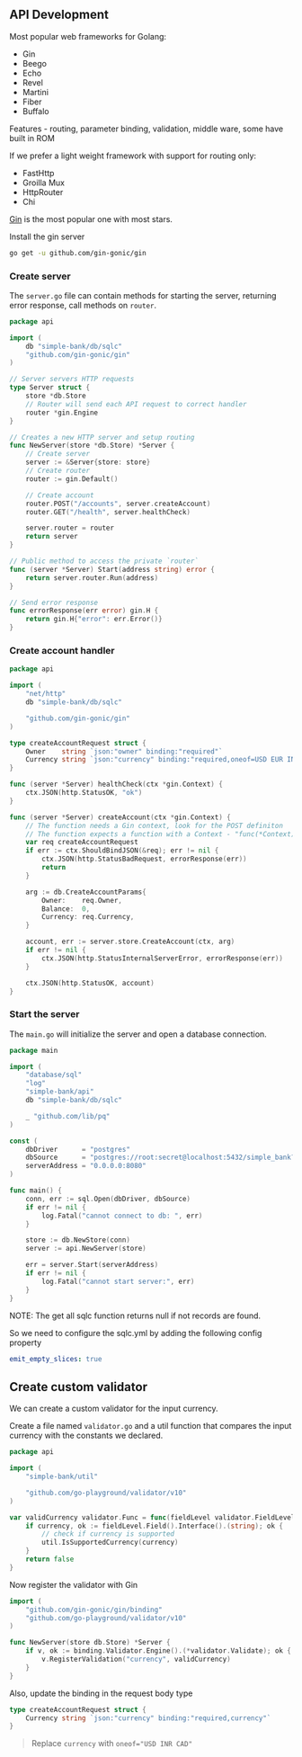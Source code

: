 ## API Development

Most popular web frameworks for Golang:
- Gin
- Beego
- Echo
- Revel
- Martini
- Fiber
- Buffalo

Features - routing, parameter binding, validation, middle ware, some have built in ROM

If we prefer a light weight framework with support for routing only:
- FastHttp
- Groilla Mux
- HttpRouter
- Chi

[Gin](https://github.com/gin-gonic/gin) is the most popular one with most stars.

Install the gin server
```sh
go get -u github.com/gin-gonic/gin
```

### Create server

The `server.go` file can contain methods for starting the server, returning error response, call methods on `router`.

```go
package api

import (
	db "simple-bank/db/sqlc"
	"github.com/gin-gonic/gin"
)

// Server servers HTTP requests
type Server struct {
	store *db.Store
	// Router will send each API request to correct handler
	router *gin.Engine
}

// Creates a new HTTP server and setup routing
func NewServer(store *db.Store) *Server {
	// Create server
	server := &Server{store: store}
	// Create router
	router := gin.Default()

	// Create account
	router.POST("/accounts", server.createAccount)
	router.GET("/health", server.healthCheck)

	server.router = router
	return server
}

// Public method to access the private `router`
func (server *Server) Start(address string) error {
	return server.router.Run(address)
}

// Send error response
func errorResponse(err error) gin.H {
	return gin.H{"error": err.Error()}
}
```

### Create account handler

```go
package api

import (
	"net/http"
	db "simple-bank/db/sqlc"

	"github.com/gin-gonic/gin"
)

type createAccountRequest struct {
	Owner    string `json:"owner" binding:"required"`
	Currency string `json:"currency" binding:"required,oneof=USD EUR INR"`
}

func (server *Server) healthCheck(ctx *gin.Context) {
	ctx.JSON(http.StatusOK, "ok")
}

func (server *Server) createAccount(ctx *gin.Context) {
	// The function needs a Gin context, look for the POST definiton
	// The function expects a function with a Context - "func(*Context)"
	var req createAccountRequest
	if err := ctx.ShouldBindJSON(&req); err != nil {
		ctx.JSON(http.StatusBadRequest, errorResponse(err))
		return
	}

	arg := db.CreateAccountParams{
		Owner:    req.Owner,
		Balance:  0,
		Currency: req.Currency,
	}

	account, err := server.store.CreateAccount(ctx, arg)
	if err != nil {
		ctx.JSON(http.StatusInternalServerError, errorResponse(err))
	}

	ctx.JSON(http.StatusOK, account)
}
```

### Start the server

The `main.go` will initialize the server and open a database connection.

```go
package main

import (
	"database/sql"
	"log"
	"simple-bank/api"
	db "simple-bank/db/sqlc"

	_ "github.com/lib/pq"
)

const (
	dbDriver      = "postgres"
	dbSource      = "postgres://root:secret@localhost:5432/simple_bank?sslmode=disable"
	serverAddress = "0.0.0.0:8080"
)

func main() {
	conn, err := sql.Open(dbDriver, dbSource)
	if err != nil {
		log.Fatal("cannot connect to db: ", err)
	}

	store := db.NewStore(conn)
	server := api.NewServer(store)

	err = server.Start(serverAddress)
	if err != nil {
		log.Fatal("cannot start server:", err)
	}
}
```

NOTE: The get all sqlc function returns null if not records are found.

So we need to configure the sqlc.yml by adding the following config property

```yaml
emit_empty_slices: true
```

## Create custom validator

We can create a custom validator for the input currency.

Create a file named `validator.go` and a util function that compares the input currency with the constants we declared.

```go
package api

import (
	"simple-bank/util"

	"github.com/go-playground/validator/v10"
)

var validCurrency validator.Func = func(fieldLevel validator.FieldLevel) bool {
	if currency, ok := fieldLevel.Field().Interface().(string); ok {
		// check if currency is supported
		util.IsSupportedCurrency(currency)
	}
	return false
}
```

Now register the validator with Gin

```go
import (
	"github.com/gin-gonic/gin/binding"
	"github.com/go-playground/validator/v10"
)

func NewServer(store db.Store) *Server {
	if v, ok := binding.Validator.Engine().(*validator.Validate); ok {
		v.RegisterValidation("currency", validCurrency)
	}
}
```

Also, update the binding in the request body type

```go
type createAccountRequest struct {
	Currency string `json:"currency" binding:"required,currency"`
}
```

> Replace `currency` with `oneof="USD INR CAD"`
